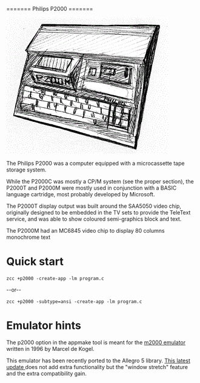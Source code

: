 ======= Philips P2000 =======

![](images/platform/p2000gif.gif)

The Philips P2000 was a computer equipped with a microcassette tape storage system.

While the P2000C was mostly a CP/M system (see the proper section), the P2000T and P2000M were mostly used in conjunction with a BASIC language cartridge, most probably developed by Microsoft.

The P2000T display output was built around the SAA5050 video chip, originally designed to be embedded in the TV sets to provide the TeleText service, and was able to show coloured semi-graphics block and text.

The P2000M had an MC6845 video chip to display 80 columns monochrome text



# Quick start

	zcc +p2000 -create-app -lm program.c

--or--

	zcc +p2000 -subtype=ansi -create-app -lm program.c

# Emulator hints

The p2000 option in the appmake tool is meant for the [m2000 emulator](http://www.komkon.org/~dekogel/m2000.html) written in 1996 by Marcel de Kogel.

This emulator has been recently ported to the Allegro 5 library.   [This latest update ](http://www.freewebs.com/stefanob/emulators.htm)does not add extra functionality but the "window stretch" feature and the extra compatibility gain.

